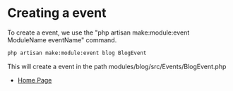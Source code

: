 # Creating a event

To create a event, we use the "php artisan make:module:event ModuleName eventName" command.

``` bash
php artisan make:module:event blog BlogEvent
```

This will create a event in the path modules/blog/src/Events/BlogEvent.php

- [Home Page](https://idel327.github.io/laravel-modular)